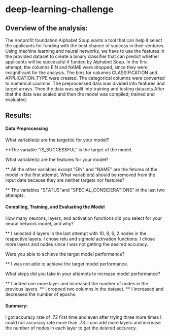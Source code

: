 # deep-learning-challenge


## Overview of the analysis: 
   The nonprofit foundation Alphabet Soup wants a tool that can help it select the applicants for funding with the best chance of success in their ventures. Using machine learning and neural networks, we have to use the features in the provided dataset to create a binary classifier that can predict whether applicants will be successful if funded by Alphabet Soup.
   In the first attempt, the columns EIN and NAME were dropped, since they were insignificant for the analysis. The bins for columns CLASSIFICATION and APPLICATION_TYPE were created. The categorical columns were converted to numerical coulmns. The preprocessed data was divided into features and target arrays. Then the data was split into training and testing datasets.After that the data was scaled and then the model was compiled, trained and evaluated.
   

## Results:

#### Data Preprocessing

What variable(s) are the target(s) for your model?

**The variable "IS_SUCCESSFUL" is the target of the model.

What variable(s) are the features for your model?

** All the other variables except "EIN" and "NAME" are the fetures of the model in the first attempt.
What variable(s) should be removed from the input data because they are neither targets nor features?

** The variables "STATUS"and "SPECIAL_CONSIDERATIONS" in the last two attempts.

#### Compiling, Training, and Evaluating the Model

How many neurons, layers, and activation functions did you select for your neural network model, and why?

** I selected 4 layers in the last attempt with 10, 8, 6, 2 nodes in the respective layers. I chose relu and sigmoid activation functions. I chose more layers and nodes since I was not getting the desired accuracy.

Were you able to achieve the target model performance?

** I was not able to achieve the target model performance.

What steps did you take in your attempts to increase model performance?

** I added one more layer and increased the number of nodes in the previous layers.
** I dropped two columns in the dataset.
** I increased and decreased the number of epochs.

#### Summary: 

I got accuracy rate of .72 first time and even after trying three more times I could not accuracy rate more than .73. I can add more layers and increase the number of nodes in each layer to get the desired accuracy.
